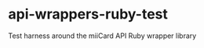 api-wrappers-ruby-test
======================

Test harness around the miiCard API Ruby wrapper library